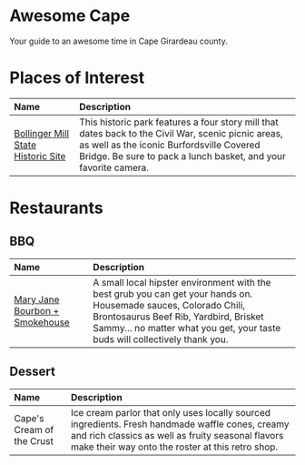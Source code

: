# Awesome Cape
Your guide to an awesome time in Cape Girardeau county.

# Places of Interest
| Name | Description |
| :---------- | :---------- |
| [Bollinger Mill State Historic Site](https://mostateparks.com/park/bollinger-mill-state-historic-site) | This historic park features a four story mill that dates back to the Civil War, scenic picnic areas, as well as the iconic Burfordsville Covered Bridge. Be sure to pack a lunch basket, and your favorite camera. |

# Restaurants

## BBQ
| Name | Description |
| :---------- | :---------- |
| [Mary Jane Bourbon + Smokehouse](https://www.mjbsmokehouse.com/) | A small local hipster environment with the best grub you can get your hands on. Housemade sauces, Colorado Chili, Brontosaurus Beef Rib, Yardbird, Brisket Sammy... no matter what you get, your taste buds will collectively thank you.

## Dessert
| Name | Description |
| :---------- | :---------- |
| Cape's Cream of the Crust | Ice cream parlor that only uses locally sourced ingredients. Fresh handmade waffle cones, creamy and rich classics as well as fruity seasonal flavors make their way onto the roster at this retro shop. |
